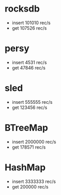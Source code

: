 
# rocksdb
* insert 101010 rec/s
* get 107526 rec/s

# persy
* insert 4531 rec/s
* get 47846 rec/s

# sled
* insert 555555 rec/s
* get 123456 rec/s

# BTreeMap
* insert 2000000 rec/s
* get 178571 rec/s

# HashMap
* insert 3333333 rec/s
* get 200000 rec/s
